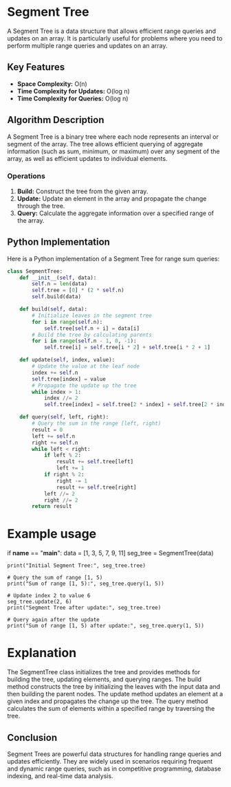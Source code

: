 # Segment Tree

A Segment Tree is a data structure that allows efficient range queries and updates on an array. It is particularly useful for problems where you need to perform multiple range queries and updates on an array.

## Key Features

- **Space Complexity:** O(n)
- **Time Complexity for Updates:** O(log n)
- **Time Complexity for Queries:** O(log n)

## Algorithm Description

A Segment Tree is a binary tree where each node represents an interval or segment of the array. The tree allows efficient querying of aggregate information (such as sum, minimum, or maximum) over any segment of the array, as well as efficient updates to individual elements.

### Operations

1. **Build:** Construct the tree from the given array.
2. **Update:** Update an element in the array and propagate the change through the tree.
3. **Query:** Calculate the aggregate information over a specified range of the array.

## Python Implementation

Here is a Python implementation of a Segment Tree for range sum queries:

```python
class SegmentTree:
    def __init__(self, data):
        self.n = len(data)
        self.tree = [0] * (2 * self.n)
        self.build(data)

    def build(self, data):
        # Initialize leaves in the segment tree
        for i in range(self.n):
            self.tree[self.n + i] = data[i]
        # Build the tree by calculating parents
        for i in range(self.n - 1, 0, -1):
            self.tree[i] = self.tree[i * 2] + self.tree[i * 2 + 1]

    def update(self, index, value):
        # Update the value at the leaf node
        index += self.n
        self.tree[index] = value
        # Propagate the update up the tree
        while index > 1:
            index //= 2
            self.tree[index] = self.tree[2 * index] + self.tree[2 * index + 1]

    def query(self, left, right):
        # Query the sum in the range [left, right)
        result = 0
        left += self.n
        right += self.n
        while left < right:
            if left % 2:
                result += self.tree[left]
                left += 1
            if right % 2:
                right -= 1
                result += self.tree[right]
            left //= 2
            right //= 2
        return result
```

# Example usage
if __name__ == "__main__":
    data = [1, 3, 5, 7, 9, 11]
    seg_tree = SegmentTree(data)

    print("Initial Segment Tree:", seg_tree.tree)

    # Query the sum of range [1, 5)
    print("Sum of range [1, 5):", seg_tree.query(1, 5))

    # Update index 2 to value 6
    seg_tree.update(2, 6)
    print("Segment Tree after update:", seg_tree.tree)

    # Query again after the update
    print("Sum of range [1, 5) after update:", seg_tree.query(1, 5))
# Explanation
The SegmentTree class initializes the tree and provides methods for building the tree, updating elements, and querying ranges.
The build method constructs the tree by initializing the leaves with the input data and then building the parent nodes.
The update method updates an element at a given index and propagates the change up the tree.
The query method calculates the sum of elements within a specified range by traversing the tree.


## Conclusion
Segment Trees are powerful data structures for handling range queries and updates efficiently. They are widely used in scenarios requiring frequent and dynamic range queries, such as in competitive programming, database indexing, and real-time data analysis.


